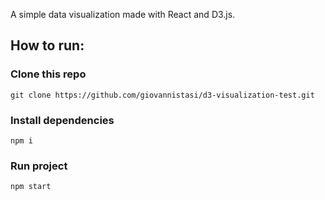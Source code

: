 A simple data visualization made with React and D3.js.

## How to run:
### Clone this repo
```
git clone https://github.com/giovannistasi/d3-visualization-test.git
```
### Install dependencies
```
npm i
```
### Run project
```
npm start
```
